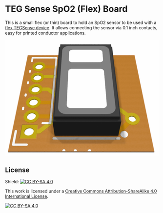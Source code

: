 # TEG Sense SpO2 (Flex) Board

This is a small flex (or thin) board to hold an SpO2 sensor to be used with a [flex TEGSense device](https://github.com/TEGSense/hardware-flex).
It allows connecting the sensor via 0.1 inch contacts, easy for printed conductor applications.

![CAD rendering](spo2-flex-cad.png)

## License

Shield: [![CC BY-SA 4.0][cc-by-sa-shield]][cc-by-sa]

This work is licensed under a
[Creative Commons Attribution-ShareAlike 4.0 International License][cc-by-sa].

[![CC BY-SA 4.0][cc-by-sa-image]][cc-by-sa]

[cc-by-sa]: http://creativecommons.org/licenses/by-sa/4.0/
[cc-by-sa-image]: https://licensebuttons.net/l/by-sa/4.0/88x31.png
[cc-by-sa-shield]: https://img.shields.io/badge/License-CC%20BY--SA%204.0-lightgrey.svg
